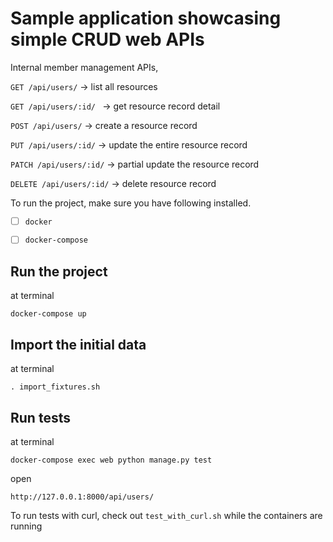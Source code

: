 

# Sample application showcasing simple CRUD web APIs

  
Internal member management APIs,  
  
`GET /api/users/` -> list all resources  
  
`GET /api/users/:id/ ` -> get resource record detail  
   
`POST /api/users/` -> create a resource record  
  
`PUT /api/users/:id/` -> update the entire resource record  
  
`PATCH /api/users/:id/` -> partial update the resource record  
  
`DELETE /api/users/:id/` -> delete resource record  
  
  
To run the project, make sure you have following installed.

 - [ ] `docker` 
 - [ ]  `docker-compose` 
  

## Run the project


at terminal

  
```docker-compose up```  
  
  

## Import the initial data


at terminal

`. import_fixtures.sh`  
  
  
  

## Run tests

at terminal  

```docker-compose exec web python manage.py test```


open 

`http://127.0.0.1:8000/api/users/
`


To run tests with curl, check out `test_with_curl.sh` while the containers are running

